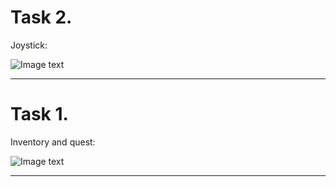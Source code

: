 # Task 2.

Joystick:

![Image text](https://raw.githubusercontent.com/VLola/unity/master/images/2.gif)

___


# Task 1.

Inventory and quest:

![Image text](https://raw.githubusercontent.com/VLola/unity/master/images/1.gif)

___

